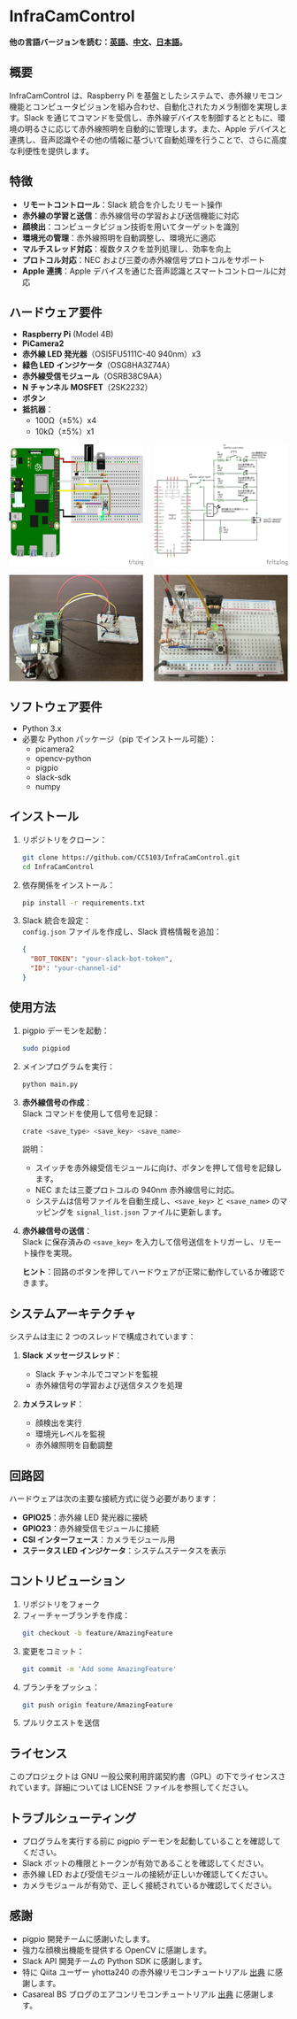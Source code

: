 # InfraCamControl

**他の言語バージョンを読む：[英語](README.md)、[中文](README_zh.md)、[日本語](README_jp.md)。**

## 概要

InfraCamControl は、Raspberry Pi を基盤としたシステムで、赤外線リモコン機能とコンピュータビジョンを組み合わせ、自動化されたカメラ制御を実現します。Slack を通じてコマンドを受信し、赤外線デバイスを制御するとともに、環境の明るさに応じて赤外線照明を自動的に管理します。また、Apple デバイスと連携し、音声認識やその他の情報に基づいて自動処理を行うことで、さらに高度な利便性を提供します。

## 特徴

- **リモートコントロール**：Slack 統合を介したリモート操作
- **赤外線の学習と送信**：赤外線信号の学習および送信機能に対応
- **顔検出**：コンピュータビジョン技術を用いてターゲットを識別
- **環境光の管理**：赤外線照明を自動調整し、環境光に適応
- **マルチスレッド対応**：複数タスクを並列処理し、効率を向上
- **プロトコル対応**：NEC および三菱の赤外線信号プロトコルをサポート
- **Apple 連携**：Apple デバイスを通じた音声認識とスマートコントロールに対応

## ハードウェア要件

- **Raspberry Pi** (Model 4B)
- **PiCamera2**
- **赤外線 LED 発光器**（OSI5FU5111C-40 940nm）x3
- **緑色 LED インジケータ**（OSG8HA3Z74A）
- **赤外線受信モジュール**（OSRB38C9AA）
- **N チャンネル MOSFET**（2SK2232）
- **ボタン**
- **抵抗器**：
  - 100Ω（±5%）x4
  - 10kΩ（±5%）x1

<div style="display: flex; justify-content: space-between;">
  <img src="image/breadboard.png" alt="ブレッドボード配線図" width="48%" />
  <img src="image/circuit_diagram.png" alt="回路図" width="48%" />
</div>
<br>
<div style="display: flex; justify-content: space-between;">
  <img src="image/Raspberry Pi Implementation Diagram.jpg" alt="Raspberry Pi 実装図" width="48%" />
  <img src="image/Tangent Diagram.jpg" alt="補助図" width="48%" />
</div>

## ソフトウェア要件

- Python 3.x
- 必要な Python パッケージ（pip でインストール可能）：
  - picamera2
  - opencv-python
  - pigpio
  - slack-sdk
  - numpy

## インストール

1. リポジトリをクローン：

   ```bash
   git clone https://github.com/CC5103/InfraCamControl.git
   cd InfraCamControl
   ```

2. 依存関係をインストール：

   ```bash
   pip install -r requirements.txt
   ```

3. Slack 統合を設定：  
   `config.json` ファイルを作成し、Slack 資格情報を追加：
   ```json
   {
     "BOT_TOKEN": "your-slack-bot-token",
     "ID": "your-channel-id"
   }
   ```

## 使用方法

1. pigpio デーモンを起動：

   ```bash
   sudo pigpiod
   ```

2. メインプログラムを実行：

   ```bash
   python main.py
   ```

3. **赤外線信号の作成**：  
   Slack コマンドを使用して信号を記録：

   ```bash
   crate <save_type> <save_key> <save_name>
   ```

   説明：

   - スイッチを赤外線受信モジュールに向け、ボタンを押して信号を記録します。
   - NEC または三菱プロトコルの 940nm 赤外線信号に対応。
   - システムは信号ファイルを自動生成し、`<save_key>` と `<save_name>` のマッピングを `signal_list.json` ファイルに更新します。

4. **赤外線信号の送信**：  
   Slack に保存済みの `<save_key>` を入力して信号送信をトリガーし、リモート操作を実現。

   **ヒント**：回路のボタンを押してハードウェアが正常に動作しているか確認できます。

## システムアーキテクチャ

システムは主に 2 つのスレッドで構成されています：

1. **Slack メッセージスレッド**：

   - Slack チャンネルでコマンドを監視
   - 赤外線信号の学習および送信タスクを処理

2. **カメラスレッド**：
   - 顔検出を実行
   - 環境光レベルを監視
   - 赤外線照明を自動調整

## 回路図

ハードウェアは次の主要な接続方式に従う必要があります：

- **GPIO25**：赤外線 LED 発光器に接続
- **GPIO23**：赤外線受信モジュールに接続
- **CSI インターフェース**：カメラモジュール用
- **ステータス LED インジケータ**：システムステータスを表示

## コントリビューション

1. リポジトリをフォーク
2. フィーチャーブランチを作成：
   ```bash
   git checkout -b feature/AmazingFeature
   ```
3. 変更をコミット：
   ```bash
   git commit -m 'Add some AmazingFeature'
   ```
4. ブランチをプッシュ：
   ```bash
   git push origin feature/AmazingFeature
   ```
5. プルリクエストを送信

## ライセンス

このプロジェクトは GNU 一般公衆利用許諾契約書（GPL）の下でライセンスされています。詳細については LICENSE ファイルを参照してください。

## トラブルシューティング

- プログラムを実行する前に pigpio デーモンを起動していることを確認してください。
- Slack ボットの権限とトークンが有効であることを確認してください。
- 赤外線 LED および受信モジュールの接続が正しいか確認してください。
- カメラモジュールが有効で、正しく接続されているか確認してください。

## 感謝

- pigpio 開発チームに感謝いたします。
- 強力な顔検出機能を提供する OpenCV に感謝します。
- Slack API 開発チームの Python SDK に感謝します。
- 特に Qiita ユーザー yhotta240 の赤外線リモコンチュートリアル [出典](https://qiita.com/yhotta240/items/df0f2f92b5dff1d9410b) に感謝します。
- Casareal BS ブログのエアコンリモコンチュートリアル [出典](https://bsblog.casareal.co.jp/archives/5010) に感謝します。
